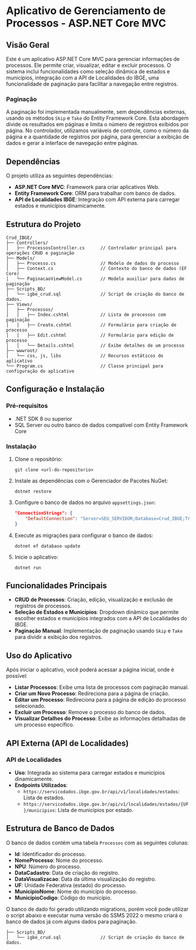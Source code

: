 
# Aplicativo de Gerenciamento de Processos - ASP.NET Core MVC

## Visão Geral

Este é um aplicativo ASP.NET Core MVC para gerenciar informações de processos. Ele permite criar, visualizar, editar e excluir processos. O sistema inclui funcionalidades como seleção dinâmica de estados e municípios, integração com a API de Localidades do IBGE, uma funcionalidade de paginação para facilitar a navegação entre registros.

### Paginação
A paginação foi implementada manualmente, sem dependências externas, usando os métodos `Skip` e `Take` do Entity Framework Core. Esta abordagem divide os resultados em páginas e limita o número de registros exibidos por página. No controlador, utilizamos variáveis de controle, como o número da página e a quantidade de registros por página, para gerenciar a exibição de dados e gerar a interface de navegação entre páginas.

## Dependências

O projeto utiliza as seguintes dependências:

- **ASP.NET Core MVC**: Framework para criar aplicativos Web.
- **Entity Framework Core**: ORM para trabalhar com banco de dados.
- **API de Localidades IBGE**: Integração com API externa para carregar estados e municípios dinamicamente.

## Estrutura do Projeto

```
Crud_IBGE/
├── Controllers/
│   ├── ProcessosController.cs      // Controlador principal para operações CRUD e paginação
├── Models/
│   ├── Processo.cs                 // Modelo de dados do processo
│   ├── Context.cs                  // Contexto do banco de dados (EF Core)
│   └── PaginacaoViewModel.cs       // Modelo auxiliar para dados de paginação
├── Scripts_BD/
│   └── igbe_crud.sql               // Script de criação do banco de dados.
├── Views/
│   ├── Processos/
│   │   ├── Index.cshtml            // Lista de processos com paginação
│   │   ├── Create.cshtml           // Formulário para criação de processo
│   │   ├── Edit.cshtml             // Formulário para edição de processo
│   │   └── Details.cshtml          // Exibe detalhes de um processo
├── wwwroot/
│   └── css, js, libs               // Recursos estáticos do aplicativo
└── Program.cs                      // Classe principal para configuração do aplicativo
```

## Configuração e Instalação

### Pré-requisitos
- .NET SDK 8 ou superior
- SQL Server ou outro banco de dados compatível com Entity Framework Core

### Instalação
1. Clone o repositório:
   ```shell
   git clone <url-do-repositorio>
   ```

2. Instale as dependências com o Gerenciador de Pacotes NuGet:
   ```shell
   dotnet restore
   ```

3. Configure o banco de dados no arquivo `appsettings.json`:
   ```json
   "ConnectionStrings": {
       "DefaultConnection": "Server=SEU_SERVIDOR;Database=Crud_IBGE;Trusted_Connection=True;"
   }
   ```

4. Execute as migrações para configurar o banco de dados:
   ```shell
   dotnet ef database update
   ```

5. Inicie o aplicativo:
   ```shell
   dotnet run
   ```

## Funcionalidades Principais

- **CRUD de Processos**: Criação, edição, visualização e exclusão de registros de processos.
- **Seleção de Estados e Municípios**: Dropdown dinâmico que permite escolher estados e municípios integrados com a API de Localidades do IBGE.
- **Paginação Manual**: Implementação de paginação usando `Skip` e `Take` para dividir a exibição dos registros.

## Uso do Aplicativo

Após iniciar o aplicativo, você poderá acessar a página inicial, onde é possível:

- **Listar Processos**: Exibe uma lista de processos com paginação manual.
- **Criar um Novo Processo**: Redireciona para a página de criação.
- **Editar um Processo**: Redireciona para a página de edição do processo selecionado.
- **Excluir um Processo**: Remove o processo do banco de dados.
- **Visualizar Detalhes do Processo**: Exibe as informações detalhadas de um processo específico.

## API Externa (API de Localidades)

### API de Localidades
- **Uso**: Integrada ao sistema para carregar estados e municípios dinamicamente.
- **Endpoints Utilizados**:
  - `https://servicodados.ibge.gov.br/api/v1/localidades/estados`: Lista de estados.
  - `https://servicodados.ibge.gov.br/api/v1/localidades/estados/{UF}/municipios`: Lista de municípios por estado.

## Estrutura de Banco de Dados

O banco de dados contém uma tabela `Processos` com as seguintes colunas:

- **Id**: Identificador do processo.
- **NomeProcesso**: Nome do processo.
- **NPU**: Número do processo.
- **DataCadastro**: Data de criação do registro.
- **DataVisualizacao**: Data da última visualização do registro.
- **UF**: Unidade Federativa (estado) do processo.
- **MunicipioNome**: Nome do município do processo.
- **MunicipioCodigo**: Código do município.

O banco de dado foi gerado utilizando migrations, porém você pode utilizar o script abaixo e executar numa versão do SSMS 2022 o mesmo criará o banco de dados já com alguns dados para paginação.

```
├── Scripts_BD/
│   └── igbe_crud.sql               // Script de criação do banco de dados.
```
